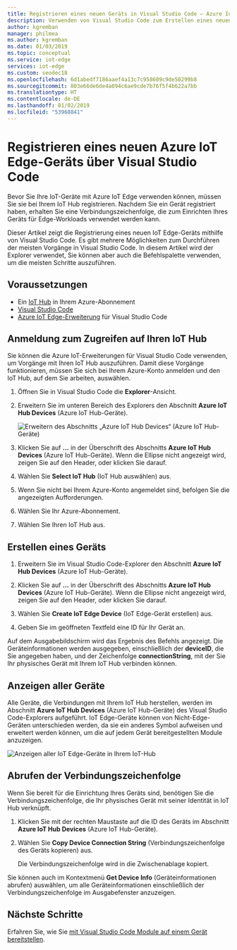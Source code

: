 ```yaml
---
title: Registrieren eines neuen Geräts in Visual Studio Code – Azure IoT Edge | Microsoft-Dokumentation
description: Verwenden von Visual Studio Code zum Erstellen eines neuen IoT Edge-Geräts in Ihrem Azure IoT Hub und Abrufen der Verbindungszeichenfolge
author: kgremban
manager: philmea
ms.author: kgremban
ms.date: 01/03/2019
ms.topic: conceptual
ms.service: iot-edge
services: iot-edge
ms.custom: seodec18
ms.openlocfilehash: 6d1abedf7186aaef4a13c7c958609c9de50299b8
ms.sourcegitcommit: 803e66de6de4a094c6ae9cde7b76f5f4b622a7bb
ms.translationtype: HT
ms.contentlocale: de-DE
ms.lasthandoff: 01/02/2019
ms.locfileid: "53968841"
---
```

# <a name="register-a-new-azure-iot-edge-device-from-visual-studio-code"></a>Registrieren eines neuen Azure IoT Edge-Geräts über Visual Studio Code

Bevor Sie Ihre IoT-Geräte mit Azure IoT Edge verwenden können, müssen Sie sie bei Ihrem IoT Hub registrieren. Nachdem Sie ein Gerät registriert haben, erhalten Sie eine Verbindungszeichenfolge, die zum Einrichten Ihres Geräts für Edge-Workloads verwendet werden kann.

Dieser Artikel zeigt die Registrierung eines neuen IoT Edge-Geräts mithilfe von Visual Studio Code. Es gibt mehrere Möglichkeiten zum Durchführen der meisten Vorgänge in Visual Studio Code. In diesem Artikel wird der Explorer verwendet, Sie können aber auch die Befehlspalette verwenden, um die meisten Schritte auszuführen.

## <a name="prerequisites"></a>Voraussetzungen

* Ein [IoT Hub](../iot-hub/iot-hub-create-through-portal.md) in Ihrem Azure-Abonnement
* [Visual Studio Code](https://code.visualstudio.com/)
* [Azure IoT Edge-Erweiterung](https://marketplace.visualstudio.com/items?itemName=vsciot-vscode.azure-iot-edge) für Visual Studio Code

## <a name="sign-in-to-access-your-iot-hub"></a>Anmeldung zum Zugreifen auf Ihren IoT Hub

Sie können die Azure IoT-Erweiterungen für Visual Studio Code verwenden, um Vorgänge mit Ihren IoT Hub auszuführen. Damit diese Vorgänge funktionieren, müssen Sie sich bei Ihrem Azure-Konto anmelden und den IoT Hub, auf dem Sie arbeiten, auswählen.

1. Öffnen Sie in Visual Studio Code die **Explorer**-Ansicht.

1. Erweitern Sie im unteren Bereich des Explorers den Abschnitt **Azure IoT Hub Devices** (Azure IoT Hub-Geräte).

   ![Erweitern des Abschnitts „Azure IoT Hub Devices“ (Azure IoT Hub-Geräte)](./media/how-to-register-device-vscode/azure-iot-hub-devices.png)

1. Klicken Sie auf **...** in der Überschrift des Abschnitts **Azure IoT Hub Devices** (Azure IoT Hub-Geräte). Wenn die Ellipse nicht angezeigt wird, zeigen Sie auf den Header, oder klicken Sie darauf.

1. Wählen Sie **Select IoT Hub** (IoT Hub auswählen) aus.

1. Wenn Sie nicht bei Ihrem Azure-Konto angemeldet sind, befolgen Sie die angezeigten Aufforderungen.

1. Wählen Sie Ihr Azure-Abonnement.

1. Wählen Sie Ihren IoT Hub aus.

## <a name="create-a-device"></a>Erstellen eines Geräts

1. Erweitern Sie im Visual Studio Code-Explorer den Abschnitt **Azure IoT Hub Devices** (Azure IoT Hub-Geräte).

1. Klicken Sie auf **...** in der Überschrift des Abschnitts **Azure IoT Hub Devices** (Azure IoT Hub-Geräte). Wenn die Ellipse nicht angezeigt wird, zeigen Sie auf den Header, oder klicken Sie darauf.

1. Wählen Sie **Create IoT Edge Device** (IoT Edge-Gerät erstellen) aus.

1. Geben Sie im geöffneten Textfeld eine ID für Ihr Gerät an.

Auf dem Ausgabebildschirm wird das Ergebnis des Befehls angezeigt. Die Geräteinformationen werden ausgegeben, einschließlich der **deviceID**, die Sie angegeben haben, und der Zeichenfolge **connectionString**, mit der Sie Ihr physisches Gerät mit Ihrem IoT Hub verbinden können.

## <a name="view-all-devices"></a>Anzeigen aller Geräte

Alle Geräte, die Verbindungen mit Ihrem IoT Hub herstellen, werden im Abschnitt **Azure IoT Hub Devices** (Azure IoT Hub-Geräte) des Visual Studio Code-Explorers aufgeführt. IoT Edge-Geräte können von Nicht-Edge-Geräten unterschieden werden, da sie ein anderes Symbol aufweisen und erweitert werden können, um die auf jedem Gerät bereitgestellten Module anzuzeigen.

   ![Anzeigen aller IoT Edge-Geräte in Ihrem IoT-Hub](./media/how-to-register-device-vscode/view-devices.png)

## <a name="retrieve-the-connection-string"></a>Abrufen der Verbindungszeichenfolge

Wenn Sie bereit für die Einrichtung Ihres Geräts sind, benötigen Sie die Verbindungszeichenfolge, die Ihr physisches Gerät mit seiner Identität in IoT Hub verknüpft.

1. Klicken Sie mit der rechten Maustaste auf die ID des Geräts im Abschnitt **Azure IoT Hub Devices** (Azure IoT Hub-Geräte).

1. Wählen Sie **Copy Device Connection String** (Verbindungszeichenfolge des Geräts kopieren) aus.

   Die Verbindungszeichenfolge wird in die Zwischenablage kopiert.

Sie können auch im Kontextmenü **Get Device Info** (Geräteinformationen abrufen) auswählen, um alle Geräteinformationen einschließlich der Verbindungszeichenfolge im Ausgabefenster anzuzeigen.

## <a name="next-steps"></a>Nächste Schritte

Erfahren Sie, wie Sie [mit Visual Studio Code Module auf einem Gerät bereitstellen](how-to-deploy-modules-vscode.md).
